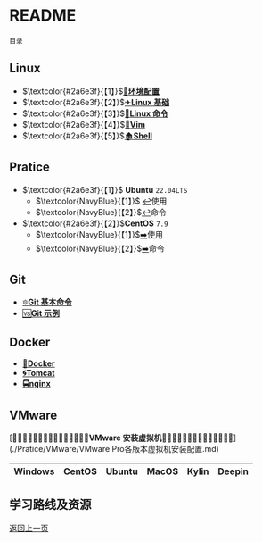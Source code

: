 # README

`目录`

## Linux

- $\textcolor{#2a6e3f}{【1】}$[🚠**环境配置**](./Linux/Linux_environment.md)
- $\textcolor{#2a6e3f}{【2】}$[✈**Linux 基础**](./Linux/Linux_basic.md)
- $\textcolor{#2a6e3f}{【3】}$[📁**Linux 命令**](./Linux/Linux_order.md)
- $\textcolor{#2a6e3f}{【4】}$[🌳**Vim**](./Linux/Vim.md)
- $\textcolor{#2a6e3f}{【5】}$[🏚**Shell**](./Linux/shell.md)

## Pratice

- $\textcolor{#2a6e3f}{【1】}$ **Ubuntu** `22.04LTS`
  - $\textcolor{NavyBlue}{【1】}$ [:leftwards_arrow_with_hook:](./Pratice/ubuntu/Ubuntu_use.md)使用
  - $\textcolor{NavyBlue}{【2】}$[:leftwards_arrow_with_hook:](./Pratice/ubuntu/Ubuntu_order.md)命令
- $\textcolor{#2a6e3f}{【2】}$**CentOS** `7.9`
  - $\textcolor{NavyBlue}{【1】}$[:arrow_right:](./Pratice/ubuntu/centos_use.md)使用
  - $\textcolor{NavyBlue}{【2】}$[:arrow_right:](./Pratice/ubuntu/Ubuntu_order.md)命令

## Git

- [🔯**Git 基本命令**](./Pratice/Git/Git_order.md)
- [🆚**Git 示例**](./Pratice/Git/Git.md)

## Docker

- **[🍚Docker](./Pratice/Docker/Docker.md)**
- **[🌀Tomcat](./Pratice/Docker/Tomcat.md)**
- **[🚍nginx](./Pratice/Docker/nginx.md)**

## VMware

[**🚅🚅🚅🚅🚅🚅🚅🚅🚅🚅🚅🚅🚅🚅🚅VMware 安装虚拟机🚅🚅🚅🚅🚅🚅🚅🚅🚅🚅🚅🚅🚅🚅**](./Pratice/VMware/VMware Pro各版本虚拟机安装配置.md)

| Windows | CentOS | Ubuntu | MacOS | Kylin | Deepin |
| ------- | ------ | ------ | ----- | ----- | ------ |

## 学习路线及资源

[返回上一页](../README.md)
